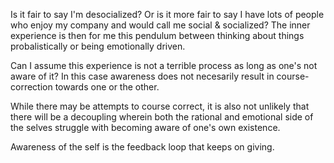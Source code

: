 Is it fair to say I'm desocialized? Or is it more fair to say I have lots of people who enjoy my company and would call me social & socialized? The inner experience is then for me this pendulum between thinking about things probalistically or being emotionally driven. 

Can I assume this experience is not a terrible process as long as one's not aware of it? In this case awareness does not necesarily result in course-correction towards one or the other.

While there may be attempts to course correct, it is also not unlikely that there will be a decoupling wherein both the rational and emotional side of the selves struggle with becoming aware of one's own existence. 

Awareness of the self is the feedback loop that keeps on giving.

